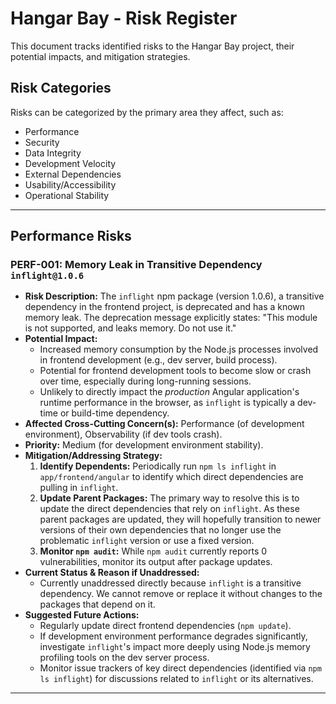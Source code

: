 # Hangar Bay - Risk Register

This document tracks identified risks to the Hangar Bay project, their potential impacts, and mitigation strategies.

## Risk Categories

Risks can be categorized by the primary area they affect, such as:
*   Performance
*   Security
*   Data Integrity
*   Development Velocity
*   External Dependencies
*   Usability/Accessibility
*   Operational Stability

---

## Performance Risks

### PERF-001: Memory Leak in Transitive Dependency `inflight@1.0.6`

*   **Risk Description:** The `inflight` npm package (version 1.0.6), a transitive dependency in the frontend project, is deprecated and has a known memory leak. The deprecation message explicitly states: "This module is not supported, and leaks memory. Do not use it."
*   **Potential Impact:**
    *   Increased memory consumption by the Node.js processes involved in frontend development (e.g., dev server, build process).
    *   Potential for frontend development tools to become slow or crash over time, especially during long-running sessions.
    *   Unlikely to directly impact the *production* Angular application's runtime performance in the browser, as `inflight` is typically a dev-time or build-time dependency.
*   **Affected Cross-Cutting Concern(s):** Performance (of development environment), Observability (if dev tools crash).
*   **Priority:** Medium (for development environment stability).
*   **Mitigation/Addressing Strategy:**
    1.  **Identify Dependents:** Periodically run `npm ls inflight` in `app/frontend/angular` to identify which direct dependencies are pulling in `inflight`.
    2.  **Update Parent Packages:** The primary way to resolve this is to update the direct dependencies that rely on `inflight`. As these parent packages are updated, they will hopefully transition to newer versions of their own dependencies that no longer use the problematic `inflight` version or use a fixed version.
    3.  **Monitor `npm audit`:** While `npm audit` currently reports 0 vulnerabilities, monitor its output after package updates.
*   **Current Status & Reason if Unaddressed:**
    *   Currently unaddressed directly because `inflight` is a transitive dependency. We cannot remove or replace it without changes to the packages that depend on it.
*   **Suggested Future Actions:**
    *   Regularly update direct frontend dependencies (`npm update`).
    *   If development environment performance degrades significantly, investigate `inflight`'s impact more deeply using Node.js memory profiling tools on the dev server process.
    *   Monitor issue trackers of key direct dependencies (identified via `npm ls inflight`) for discussions related to `inflight` or its alternatives.

---
<!-- Add more risks under relevant categories as they are identified -->
